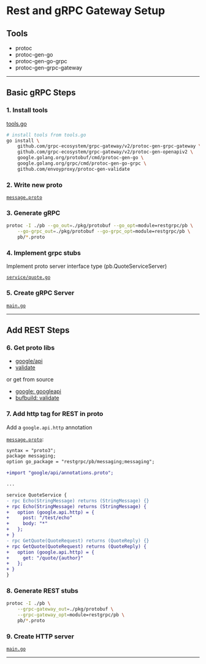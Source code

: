 # Rest and gRPC Gateway Setup

## Tools

- protoc
- protoc-gen-go
- protoc-gen-go-grpc
- protoc-gen-grpc-gateway

---

## Basic gRPC Steps

### 1. Install tools

[tools.go](/tools/tools.go)

```sh
# install tools from tools.go
go install \
    github.com/grpc-ecosystem/grpc-gateway/v2/protoc-gen-grpc-gateway \
    github.com/grpc-ecosystem/grpc-gateway/v2/protoc-gen-openapiv2 \
    google.golang.org/protobuf/cmd/protoc-gen-go \
    google.golang.org/grpc/cmd/protoc-gen-go-grpc \
    github.com/envoyproxy/protoc-gen-validate
```

### 2. Write new proto

[`message.proto`](/pb/message.proto)

### 3. Generate gRPC

```sh
protoc -I ./pb --go_out=./pkg/protobuf --go_opt=module=restgrpc/pb \
	--go-grpc_out=./pkg/protobuf --go-grpc_opt=module=restgrpc/pb \
	pb/*.proto
```

### 4. Implement grpc stubs

Implement proto server interface type (pb.QuoteServiceServer)

[`service/quote.go`](/pkg/service/quote.go)

### 5. Create gRPC Server

[`main.go`](/main.go#L75-L94)

---

## Add REST Steps

### 6. Get proto libs

- [google/api](/pb/google/api)
- [validate](/pb/validate/validate.proto)

or get from source

- [google: googleapi](https://github.com/googleapis/googleapis/tree/master/google/api)
- [bufbuild: validate](https://github.com/bufbuild/protoc-gen-validate/tree/main/validate)

### 7. Add http tag for REST in proto

Add a `google.api.http` annotation

[`message.proto`](/pb/message.proto#L21-L31):

```diff
syntax = "proto3";
package messaging;
option go_package = "restgrpc/pb/messaging;messaging";

+import "google/api/annotations.proto";

...

service QuoteService {
- rpc Echo(StringMessage) returns (StringMessage) {}
+ rpc Echo(StringMessage) returns (StringMessage) {
+   option (google.api.http) = {
+     post: "/test/echo"
+     body: "*"
+   };
+ }
- rpc GetQuote(QuoteRequest) returns (QuoteReply) {}
+ rpc GetQuote(QuoteRequest) returns (QuoteReply) {
+   option (google.api.http) = {
+     get: "/quote/{author}"
+   };
+ }
}
```

### 8. Generate REST stubs

```sh
protoc -I ./pb \
    --grpc-gateway_out=./pkg/protobuf \
    --grpc-gateway_opt=module=restgrpc/pb \
    pb/*.proto
```

### 9. Create HTTP server

[`main.go`](/main.go#L49-L73)

---
